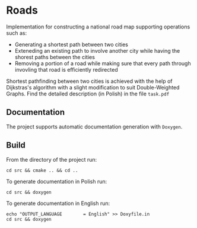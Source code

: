 # Roads
Implementation for constructing a national road map supporting operations such as:
- Generating a shortest path between two cities
- Exteneding an existing path to involve another city while having the shorest paths between the cities
- Removing a portion of a road while making sure that every path through invovling that road is efficiently redirected

Shortest pathfinding between two cities is achieved with the help of Dijkstras's algorithm with a slight modification to suit Double-Weighted Graphs. Find the detailed description (in Polish) in the file `task.pdf`

## Documentation
The project supports automatic documentation generation with `Doxygen`.

## Build
From the directory of the project run:
```
cd src && cmake .. && cd ..
```
To generate documentation in Polish run:
```
cd src && doxygen
```
To generate documentation in English run:
```
echo "OUTPUT_LANGUAGE        = English" >> Doxyfile.in
cd src && doxygen
```


